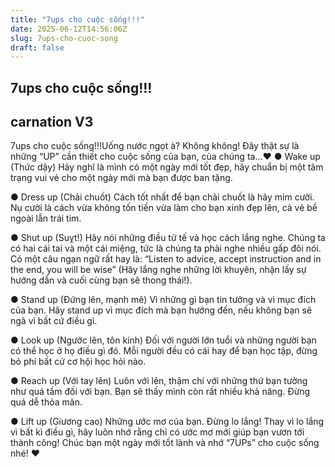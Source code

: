 ```yaml
---
title: "7ups cho cuộc sống!!!"
date: 2025-06-12T14:56:06Z
slug: 7ups-cho-cuoc-song
draft: false
---
```


## 7ups cho cuộc sống!!!

## carnation V3

7ups cho cuộc sống!!!Uống nước ngọt à? Không không! Đây thật sự là những “UP” cần thiết cho cuộc sống của bạn, của chúng ta…♥
● Wake up (Thức dậy)
 Hãy nghĩ là mình có một ngày mới tốt đẹp, hãy chuẩn bị một tâm trạng vui vẻ cho một ngày mới mà bạn được ban tặng.
 
● Dress up (Chải chuốt)
 Cách tốt nhất để bạn chải chuốt là hãy mỉm cười. Nụ cười là cách vừa không tốn tiền vừa làm cho bạn xinh đẹp lên, cả vẻ bề ngoài lẫn trái tim.
 
● Shut up (Suỵt!)
 Hãy nói những điều tử tế và học cách lắng nghe. Chúng ta có hai cái tai và một cái miệng, tức là chúng ta phải nghe nhiều gấp đôi nói. Có một câu ngạn ngữ rất hay là: “Listen to advice, accept instruction and in the end, you will be wise” (Hãy lắng nghe những lời khuyên, nhận lấy sự hướng dẫn và cuối cùng bạn sẽ thong thái!).
 
● Stand up (Đứng lên, mạnh mẽ)
Vì những gì bạn tin tưởng và vì mục đích của bạn. Hãy stand up vì mục đích mà bạn hướng đến, nếu không bạn sẽ ngã vì bất cứ điều gì.
 
● Look up (Ngước lên, tôn kính)
 Đối với người lớn tuổi và những người bạn có thể học ở họ điều gì đó. Mỗi người đều có cái hay để bạn học tập, đừng bỏ phí bất cứ cơ hội học hỏi nào.
 
● Reach up (Với tay lên)
 Luôn với lên, thậm chí với những thứ bạn tưởng như quá tầm đối với bạn. Bạn sẽ thấy mình còn rất nhiều khả năng. Đừng quá dễ thỏa mãn.
 
● Lift up (Giương cao)
 Những ước mơ của bạn. Đừng lo lắng! Thay vì lo lắng vì bất kì điều gì, hãy luôn nhớ rằng chỉ có ước mơ mới giúp bạn vươn tới thành công!
  Chúc bạn một ngày mới tốt lành và nhớ “7UPs” cho cuộc sống nhé! ♥